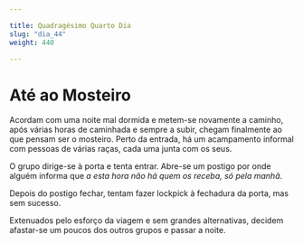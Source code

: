 ```yaml
---

title: Quadragésimo Quarto Dia 
slug: "dia_44"
weight: 440

---
```


# Até ao Mosteiro

Acordam com uma noite mal dormida e metem-se novamente a caminho, após várias horas de caminhada e sempre a subir, chegam finalmente ao que pensam ser o mosteiro. Perto da entrada, há um acampamento informal com pessoas de várias raças, cada uma junta com os seus.

O grupo dirige-se à porta e tenta entrar. Abre-se um postigo por onde alguém informa que *a esta hora não há quem os receba, só pela manhã*.

Depois do postigo fechar, tentam fazer lockpick à fechadura da porta, mas sem sucesso.

Extenuados pelo esforço da viagem e sem grandes alternativas, decidem afastar-se um poucos dos outros grupos e passar a noite.